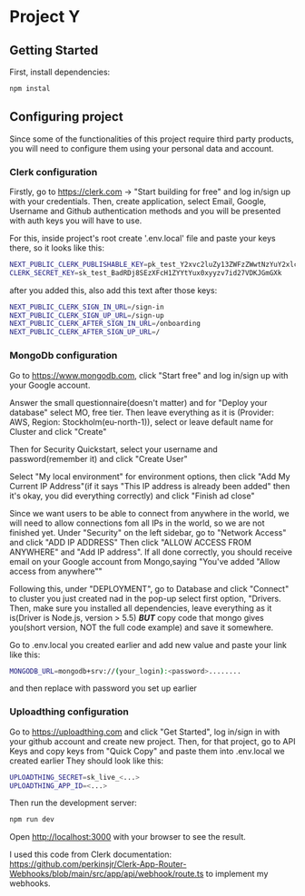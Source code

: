 # Project Y
## Getting Started

First, install dependencies:

```bash
npm instal
```
## Configuring project
Since some of the functionalities of this project require third party products, you will need to configure them using your personal data and account.

### Clerk configuration
Firstly, go to https://clerk.com -> "Start building for free" and log in/sign up with your credentials. Then, create application, select Email, Google, Username and Github authentication methods and you will be presented with auth keys you will have to use.

For this, inside project's root create '.env.local' file and paste your keys there, so it looks like this:
```bash
NEXT_PUBLIC_CLERK_PUBLISHABLE_KEY=pk_test_Y2xvc2luZy13ZWFzZWwtNzYuY2xlcmsuYWNjb3VudHMuZGV2JA
CLERK_SECRET_KEY=sk_test_BadRDj8SEzXFcH1ZYYtYux0xyyzv7id27VDKJGmGXk
```
after you added this, also add this text after those keys:

```bash
NEXT_PUBLIC_CLERK_SIGN_IN_URL=/sign-in
NEXT_PUBLIC_CLERK_SIGN_UP_URL=/sign-up
NEXT_PUBLIC_CLERK_AFTER_SIGN_IN_URL=/onboarding
NEXT_PUBLIC_CLERK_AFTER_SIGN_UP_URL=/
```

### MongoDb configuration

Go to https://www.mongodb.com, click "Start free" and log in/sign up with your Google account. 

Answer the small questionnaire(doesn't matter) and for "Deploy your database" select MO, free tier.
Then leave everything as it is (Provider: AWS, Region: Stockholm(eu-north-1)), select or leave default name for Cluster and click "Create" 

Then for Security Quickstart, select your username and password(remember it) and click "Create User"

Select "My local environment" for environment options, then click "Add My Current IP Address"(if it says "This IP address is already been added" then it's okay, you did everything correctly) and click "Finish ad close"

Since we want users to be able to connect from anywhere in the world, we will need to allow connections fom all IPs in the world, so we are not finished yet. Under "Security" on the left sidebar, go to "Network Access"  and click "ADD IP ADDRESS"
Then click "ALLOW ACCESS FROM ANYWHERE" and "Add IP address". If all done correctly, you should receive email on your Google account from Mongo,saying  "You've added "Allow access from anywhere""

Following this, under "DEPLOYMENT", go to Database and click "Connect" to cluster you just created nad in the pop-up select first option, "Drivers. 
Then, make sure you installed all dependencies, leave everything as it is(Driver is Node.js, version > 5.5) ***BUT*** copy code that mongo gives you(short version, NOT the full code example)
and save it somewhere.

Go to .env.local you created earlier and add new value and paste your link like this:

```bash
MONGODB_URL=mongodb+srv://(your_login):<password>........
```
and then replace <password> with password you set up earlier

### Uploadthing configuration
Go to https://uploadthing.com and click "Get Started", log in/sign in with your github account and create new project. Then, for that project, go to API Keys and copy keys from "Quick Copy" and paste them into .env.local we created earlier
They should look like this:
```bash
UPLOADTHING_SECRET=sk_live_<...>
UPLOADTHING_APP_ID=<...>
```
Then run the development server:

```bash
npm run dev
```


Open [http://localhost:3000](http://localhost:3000) with your browser to see the result.

I used this code from Clerk documentation: https://github.com/perkinsjr/Clerk-App-Router-Webhooks/blob/main/src/app/api/webhook/route.ts
to implement my webhooks.